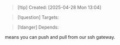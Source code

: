 
>[!tip] Created: [2025-04-28 Mon 13:04]

>[!question] Targets: 

>[!danger] Depends: 

means you can push and pull from our ssh gateway.
